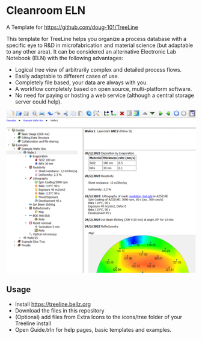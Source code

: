 # Cleanroom ELN
 A Template for https://github.com/doug-101/TreeLine
 
 This template for TreeLine helps you organize a process database with a specific eye to R&D in microfabrication and material science (but adaptable to any other area).
 It can be considered an alternative Electronic Lab Notebook (ELN) with the following advantages:
 
* Logical tree view of arbitrarily complex and detailed process flows.
* Easily adaptable to different cases of use.
* Completely file based, your data are always with you.
* A workflow completely based on open source, multi-platform software.
* No need for paying or hosting a web service (although a central storage server could help).
	
![User Interface](Pictures/Screen.png)

## Usage

* Install https://treeline.bellz.org
* Download the files in this repository
* (Optional) add files from Extra Icons to the icons/tree folder of your Treeline install
* Open Guide.trln for help pages, basic templates and examples.
